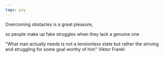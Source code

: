 ```yaml
---
tags: psy
---
```


Overcoming obstacles is a great pleasure, 

so people make up fake struggles when they lack a genuine one

"What man actually needs is not a tensionless state but rather the striving and struggling for some goal worthy of him" Viktor Frankl 